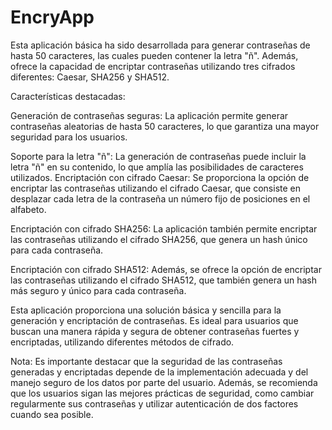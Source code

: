 # EncryApp
Esta aplicación básica ha sido desarrollada para generar contraseñas de hasta 50 caracteres, las cuales pueden contener la letra "ñ". Además, ofrece la capacidad de encriptar contraseñas utilizando tres cifrados diferentes: Caesar, SHA256 y SHA512.

Características destacadas:

Generación de contraseñas seguras: La aplicación permite generar contraseñas aleatorias de hasta 50 caracteres, lo que garantiza una mayor seguridad para los usuarios.

Soporte para la letra "ñ": La generación de contraseñas puede incluir la letra "ñ" en su contenido, lo que amplía las posibilidades de caracteres utilizados.
Encriptación con cifrado Caesar: Se proporciona la opción de encriptar las contraseñas utilizando el cifrado Caesar, que consiste en desplazar cada letra de la contraseña un número fijo de posiciones en el alfabeto.

Encriptación con cifrado SHA256: La aplicación también permite encriptar las contraseñas utilizando el cifrado SHA256, que genera un hash único para cada contraseña.

Encriptación con cifrado SHA512: Además, se ofrece la opción de encriptar las contraseñas utilizando el cifrado SHA512, que también genera un hash más seguro y único para cada contraseña.

Esta aplicación proporciona una solución básica y sencilla para la generación y encriptación de contraseñas. Es ideal para usuarios que buscan una manera rápida y segura de obtener contraseñas fuertes y encriptadas, utilizando diferentes métodos de cifrado.

Nota: Es importante destacar que la seguridad de las contraseñas generadas y encriptadas depende de la implementación adecuada y del manejo seguro de los datos por parte del usuario. Además, se recomienda que los usuarios sigan las mejores prácticas de seguridad, como cambiar regularmente sus contraseñas y utilizar autenticación de dos factores cuando sea posible.

